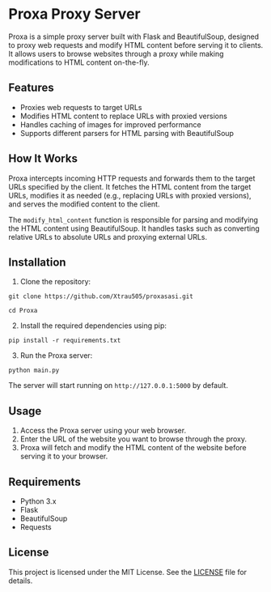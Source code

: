 # Proxa Proxy Server

Proxa is a simple proxy server built with Flask and BeautifulSoup, designed to proxy web requests and modify HTML content before serving it to clients. It allows users to browse websites through a proxy while making modifications to HTML content on-the-fly.

## Features

- Proxies web requests to target URLs
- Modifies HTML content to replace URLs with proxied versions
- Handles caching of images for improved performance
- Supports different parsers for HTML parsing with BeautifulSoup

## How It Works

Proxa intercepts incoming HTTP requests and forwards them to the target URLs specified by the client. It fetches the HTML content from the target URLs, modifies it as needed (e.g., replacing URLs with proxied versions), and serves the modified content to the client.

The `modify_html_content` function is responsible for parsing and modifying the HTML content using BeautifulSoup. It handles tasks such as converting relative URLs to absolute URLs and proxying external URLs.

## Installation

1. Clone the repository:

`git clone https://github.com/Xtrau505/proxasasi.git`

`cd Proxa`

2. Install the required dependencies using pip:

`pip install -r requirements.txt`

3. Run the Proxa server:

`python main.py`


The server will start running on `http://127.0.0.1:5000` by default.

## Usage

1. Access the Proxa server using your web browser.
2. Enter the URL of the website you want to browse through the proxy.
3. Proxa will fetch and modify the HTML content of the website before serving it to your browser.

## Requirements

- Python 3.x
- Flask
- BeautifulSoup
- Requests

## License

This project is licensed under the MIT License. See the [LICENSE](LICENSE) file for details.
